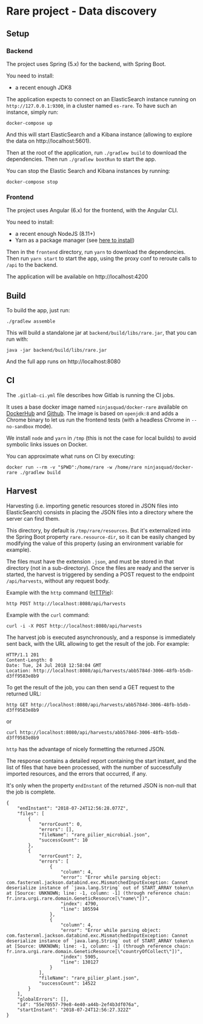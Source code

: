 # Rare project - Data discovery

## Setup

### Backend

The project uses Spring (5.x) for the backend,
with Spring Boot.

You need to install:

- a recent enough JDK8

The application expects to connect on an ElasticSearch instance running on `http://127.0.0.1:9300`,
in a cluster named `es-rare`.
To have such an instance, simply run:

    docker-compose up

And this will start ElasticSearch and a Kibana instance (allowing to explore the data on http://localhost:5601).

Then at the root of the application, run `./gradlew build` to download the dependencies.
Then run `./gradlew bootRun` to start the app.

You can stop the Elastic Search and Kibana instances by running:

    docker-compose stop

### Frontend

The project uses Angular (6.x) for the frontend,
with the Angular CLI.

You need to install:

- a recent enough NodeJS (8.11+)
- Yarn as a package manager (see [here to install](https://yarnpkg.com/en/docs/install))

Then in the `frontend` directory, run `yarn` to download the dependencies.
Then run `yarn start` to start the app, using the proxy conf to reroute calls to `/api` to the backend.

The application will be available on http://localhost:4200

## Build

To build the app, just run:

    ./gradlew assemble

This will build a standalone jar at `backend/build/libs/rare.jar`, that you can run with:

    java -jar backend/build/libs/rare.jar

And the full app runs on http://localhost:8080


## CI

The `.gitlab-ci.yml` file describes how Gitlab is running the CI jobs.

It uses a base docker image named `ninjasquad/docker-rare`
available on [DockerHub](https://hub.docker.com/r/ninjasquad/docker-rare/)
and [Github](https://github.com/Ninja-Squad/docker-rare).
The image is based on `openjdk:8` and adds a Chrome binary to let us run the frontend tests
(with a headless Chrome in `--no-sandbox` mode).

We install `node` and `yarn` in `/tmp` (this is not the case for local builds)
to avoid symbolic links issues on Docker.

You can approximate what runs on CI by executing:

    docker run --rm -v "$PWD":/home/rare -w /home/rare ninjasquad/docker-rare ./gradlew build

## Harvest

Harvesting (i.e. importing genetic resources stored in JSON files into ElasticSearch) consists in
placing the JSON files into a directory where the server can find them.

This directory, by default is `/tmp/rare/resources`. But it's externalized into the Spring Boot property
`rare.resource-dir`, so it can be easily changed by modifying the value of this property (using an 
environment variable for example).

The files must have the extension `.json`, and must be stored in that directory (not in a sub-directory).
Once the files are ready and the server is started, the harvest is triggered by sending a POST request
to the endpoint `/api/harvests`, without any request body.

Example with the `http` command ([HTTPie](https://httpie.org/)):

    http POST http://localhost:8080/api/harvests
    
Example with the `curl` command:

    curl -i -X POST http://localhost:8080/api/harvests
    
The harvest job is executed asynchronously, and a response is immediately sent back, with the URL allowing
to get the result of the job. For example:

    HTTP/1.1 201 
    Content-Length: 0
    Date: Tue, 24 Jul 2018 12:58:04 GMT
    Location: http://localhost:8080/api/harvests/abb5784d-3006-48fb-b5db-d3ff9583e8b9
    
To get the result of the job, you can then send a GET request to the returned URL:

    http GET http://localhost:8080/api/harvests/abb5784d-3006-48fb-b5db-d3ff9583e8b9

or

    curl http://localhost:8080/api/harvests/abb5784d-3006-48fb-b5db-d3ff9583e8b9
    
`http` has the advantage of nicely formetting the returned JSON.

The response contains a detailed report containing the start instant, and the list of files
that have been processed, with the number of successfully imported resources, and the errors
that occurred, if any.

It's only when the property `endInstant` of the returned JSON is non-null that the job is complete.
```
{
    "endInstant": "2018-07-24T12:56:28.077Z",
    "files": [
        {
            "errorCount": 0,
            "errors": [],
            "fileName": "rare_pilier_microbial.json",
            "successCount": 10
        },
        {
            "errorCount": 2,
            "errors": [
                {
                    "column": 4,
                    "error": "Error while parsing object: com.fasterxml.jackson.databind.exc.MismatchedInputException: Cannot deserialize instance of `java.lang.String` out of START_ARRAY token\n at [Source: UNKNOWN; line: -1, column: -1] (through reference chain: fr.inra.urgi.rare.domain.GeneticResource[\"name\"])",
                    "index": 4790,
                    "line": 105594
                },
                {
                    "column": 4,
                    "error": "Error while parsing object: com.fasterxml.jackson.databind.exc.MismatchedInputException: Cannot deserialize instance of `java.lang.String` out of START_ARRAY token\n at [Source: UNKNOWN; line: -1, column: -1] (through reference chain: fr.inra.urgi.rare.domain.GeneticResource[\"countryOfCollect\"])",
                    "index": 5905,
                    "line": 130127
                }
            ],
            "fileName": "rare_pilier_plant.json",
            "successCount": 14522
        }
    ],
    "globalErrors": [],
    "id": "55e70557-79e8-4e40-a44b-2ef4b3df076a",
    "startInstant": "2018-07-24T12:56:27.322Z"
}
```
